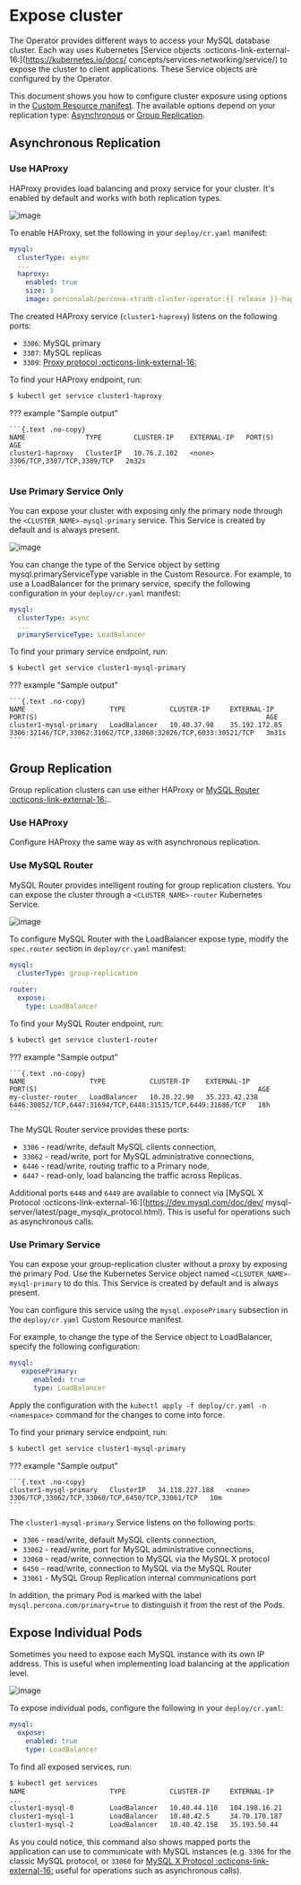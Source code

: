# Expose cluster

The Operator provides different ways to access your MySQL database cluster. Each way uses Kubernetes [Service objects :octicons-link-external-16:](https://kubernetes.io/docs/
concepts/services-networking/service/) to expose the cluster to client applications. These Service objects are configured by the Operator.

This document shows you how to configure cluster exposure using options in the [Custom Resource manifest](operator.md). The available options depend on your replication type: [Asynchronous](https://dev.mysql.com/doc/refman/8.0/en/replication.html) or [Group Replication](https://dev.mysql.com/doc/refman/8.0/en/group-replication.html).

## Asynchronous Replication

### Use HAProxy 

HAProxy provides load balancing and proxy service for your cluster. It's enabled by default and works with both replication types.

![image](assets/images/exposure-haproxy.svg)

To enable HAProxy, set the following in your `deploy/cr.yaml` manifest:

```yaml
mysql:
  clusterType: async
  ...
  haproxy: 
    enabled: true
    size: 3
    image: perconalab/percona-xtradb-cluster-operator:{{ release }}-haproxy
```

The created HAProxy service (`cluster1-haproxy`) listens on the following ports:

- `3306`: MySQL primary
- `3307`: MySQL replicas  
- `3309`: [Proxy protocol
:octicons-link-external-16:](https://www.haproxy.com/blog/haproxy/proxy-protocol/)

To find your HAProxy endpoint, run:

```{.bash data-prompt="$"}
$ kubectl get service cluster1-haproxy

```
??? example "Sample output"

    ```{.text .no-copy}
    NAME               TYPE        CLUSTER-IP    EXTERNAL-IP   PORT(S)                      AGE
    cluster1-haproxy   ClusterIP   10.76.2.102   <none>        3306/TCP,3307/TCP,3309/TCP   2m32s
    ```

### Use Primary Service Only

You can expose your cluster with exposing only the primary node through the `<CLUSTER_NAME>-mysql-primary` service. This Service is created by default and is always present. 

![image](assets/images/exposure-async.svg)

You can change the type of the Service object by setting mysql.primaryServiceType variable in the Custom Resource. For example, to use a LoadBalancer for the primary service, specify the following configuration in your `deploy/cr.yaml` manifest:

```yaml
mysql:
  clusterType: async
  ...
  primaryServiceType: LoadBalancer
```

To find your primary service endpoint, run:

```{.bash data-prompt="$"}
$ kubectl get service cluster1-mysql-primary
```

??? example "Sample output"

    ```{.text .no-copy}
    NAME                     TYPE           CLUSTER-IP     EXTERNAL-IP     PORT(S)                                                         AGE
    cluster1-mysql-primary   LoadBalancer   10.40.37.98    35.192.172.85   3306:32146/TCP,33062:31062/TCP,33060:32026/TCP,6033:30521/TCP   3m31s
    ```

## Group Replication

Group replication clusters can use either HAProxy or [MySQL Router :octicons-link-external-16:](https://dev.mysql.com/doc/mysql-router/8.0/en/)..

### Use HAProxy

Configure HAProxy the same way as with asynchronous replication.

### Use MySQL Router

MySQL Router provides intelligent routing for group replication clusters. You can expose the cluster through a `<CLUSTER_NAME>-router` Kubernetes Service. 

![image](assets/images/exposure-gr.svg)

To configure MySQL Router with the LoadBalancer expose type, modify the `spec.router` section in `deploy/cr.yaml` manifest:

```yaml
mysql:
  clusterType: group-replication
  ...
router:
  expose:
    type: LoadBalancer
```

To find your MySQL Router endpoint, run:

```{.bash data-prompt="$"}
$ kubectl get service cluster1-router
```

??? example "Sample output"

    ```{.text .no-copy}
    NAME                TYPE           CLUSTER-IP    EXTERNAL-IP     PORT(S)                                                       AGE
    my-cluster-router   LoadBalancer   10.20.22.90   35.223.42.238   6446:30852/TCP,6447:31694/TCP,6448:31515/TCP,6449:31686/TCP   18h
    ```

The MySQL Router service provides these ports:

* `3306` - read/write, default MySQL clients connection,
* `33062` - read/write, port for MySQL administrative connections,
* `6446` - read/write, routing traffic to a Primary node,
* `6447` - read-only, load balancing the traffic across Replicas.

Additional ports `6448` and `6449` are available to
connect via [MySQL X Protocol :octicons-link-external-16:](<https://dev.mysql.com/doc/dev/>
mysql-server/latest/page_mysqlx_protocol.html). This is 
useful for operations such as asynchronous calls.

### Use Primary Service

You can expose your group-replication cluster without a proxy by exposing the primary Pod. Use the Kubernetes Service object named `<CLSUTER_NAME>-mysql-primary` to do this. This Service is created by default and is always present.

You can configure this service using the `mysql.exposePrimary` subsection in the `deploy/cr.yaml` Custom Resource manifest.

For example, to change the type of the Service object to LoadBalancer, specify the following configuration:

```yaml
mysql:
   exposePrimary:
      enabled: true
      type: LoadBalancer
```

Apply the configuration with the `kubectl apply -f deploy/cr.yaml -n <namespace>` command for the changes to come into force. 

To find your primary service endpoint, run:

```{.bash data-prompt="$"}
$ kubectl get service cluster1-mysql-primary
```

??? example "Sample output"
    
    ```{.text .no-copy}
    cluster1-mysql-primary   ClusterIP   34.118.227.188   <none>        3306/TCP,33062/TCP,33060/TCP,6450/TCP,33061/TCP   10m
    ```

The `cluster1-mysql-primary` Service listens on the following ports:

- `3306` - read/write, default MySQL clients connection,
- `33062` - read/write, port for MySQL administrative connections,
- `33060` - read/write, connection to MySQL via the MySQL X protocol
- `6450` - read/write, connection to MySQL via the MySQL Router
- `33061` - MySQL Group Replication internal communications port

In addition, the primary Pod is marked with the label `mysql.percona.com/primary=true` to distinguish it from the rest of the Pods.

## Expose Individual Pods

Sometimes you need to expose each MySQL instance with its own IP address. This is useful when implementing load balancing at the application level.

![image](assets/images/exposure-all.svg)

To expose individual pods, configure the following in your `deploy/cr.yaml`:

```yaml
mysql:
  expose:
    enabled: true
    type: LoadBalancer
```

To find all exposed services, run:

```{.bash data-prompt="$"}
$ kubectl get services
NAME                     TYPE           CLUSTER-IP     EXTERNAL-IP     PORT(S)                                                         AGE
...
cluster1-mysql-0         LoadBalancer   10.40.44.110   104.198.16.21   3306:31009/TCP,33062:31319/TCP,33060:30737/TCP,6033:30660/TCP   75s
cluster1-mysql-1         LoadBalancer   10.40.42.5     34.70.170.187   3306:30601/TCP,33062:30273/TCP,33060:30910/TCP,6033:30847/TCP   75s
cluster1-mysql-2         LoadBalancer   10.40.42.158   35.193.50.44    3306:32042/TCP,33062:31576/TCP,33060:31656/TCP,6033:31448/TCP   75s
```

As you could notice, this command also shows mapped ports the application can
use to communicate with MySQL instances (e.g. `3306` for the classic MySQL
protocol, or `33060` for [MySQL X Protocol :octicons-link-external-16:](https://dev.mysql.com/doc/dev/mysql-server/latest/page_mysqlx_protocol.html)
useful for operations such as asynchronous calls).